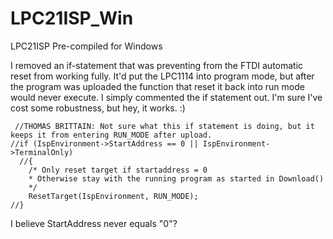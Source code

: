 LPC21ISP_Win
============

LPC21ISP Pre-compiled for Windows

I removed an if-statement that was preventing from the FTDI automatic reset from working fully.  It'd put the LPC1114 into program mode, but after the program was uploaded the function that reset it back into run mode would never execute.  I simply commented the if statement out.  I'm sure I've cost some robustness, but hey, it works. :)

	 //THOMAS BRITTAIN: Not sure what this if statement is doing, but it keeps it from entering RUN_MODE after upload.
    //if (IspEnvironment->StartAddress == 0 || IspEnvironment->TerminalOnly)
	  //{
        /* Only reset target if startaddress = 0
        * Otherwise stay with the running program as started in Download()
        */
        ResetTarget(IspEnvironment, RUN_MODE);
    //}
    
I believe StartAddress never equals "0"?
